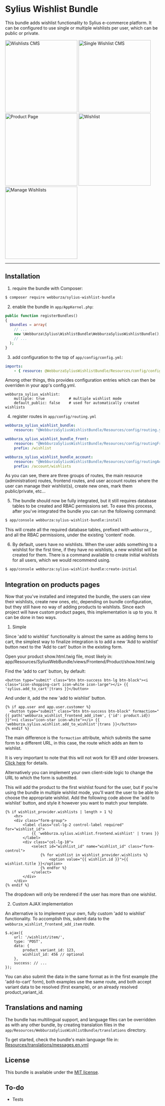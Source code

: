 # Sylius Wishlist Bundle

This bundle adds wishlist functionality to Sylius e-commerce platform. It can be configured
to use single or multiple wishlists per user, which can be public or private.


[<img title="Wishlists CMS" src="http://i.imgur.com/YlyArwU.png" width="235">](http://i.imgur.com/o68LmWi.png)
[<img title="Single Wishlist CMS" src="http://i.imgur.com/bWYIBzF.png" width="235">](http://i.imgur.com/bQmLDrq.png)
[<img title="Product Page" src="http://i.imgur.com/FAcIt5x.png" width="235">](http://i.imgur.com/QCJ5fsQ.png)
[<img title="Wishlist" src="http://i.imgur.com/eFMo85A.png" width="235">](http://i.imgur.com/jS2kML5.png)
[<img title="Manage Wishlists" src="http://i.imgur.com/Ux2LL9u.png" width="235">](http://i.imgur.com/sw7LwUQ.png)

---

## Installation

  1. require the bundle with Composer:

  ```bash
  $ composer require webburza/sylius-wishlist-bundle
  ```

  2. enable the bundle in `app/AppKernel.php`:

  ```php
  public function registerBundles()
  {
    $bundles = array(
      // ...
      new \Webburza\Sylius\WishlistBundle\WebburzaSyliusWishlistBundle(),
      // ...
    );
  }
  ```

  3. add configuration to the top of `app/config/config.yml`:

  ```yaml
  imports:
      - { resource: @WebburzaSyliusWishlistBundle/Resources/config/config.yml }
  ```

  Among other things, this provides configuration entries which can then be overriden
  in your app's config.yml.

  ```
  webburza_sylius_wishlist:
      multiple: true           # multiple wishlist mode
      default_public: false    # used for automatically created wishlists
  ```

  4. register routes in `app/config/routing.yml`

  ```yaml
  webburza_sylius_wishlist_bundle:
      resource: "@WebburzaSyliusWishlistBundle/Resources/config/routing.yml"

  webburza_sylius_wishlist_bundle_front:
      resource: "@WebburzaSyliusWishlistBundle/Resources/config/routingFront.yml"
      prefix: /wishlist

  webburza_sylius_wishlist_bundle_account:
      resource: "@WebburzaSyliusWishlistBundle/Resources/config/routingAccount.yml"
      prefix: /account/wishlists
  ```

  As you can see, there are three groups of routes, the main resource (administration)
  routes, frontend routes, and user account routes where the user can manage their
  wishlist(s), create new ones, mark them public/private, etc...

  5. The bundle should now be fully integrated, but it still requires
database tables to be created and RBAC permissions set. To ease this
process, after you've integrated the bundle you can run the
following command:

  ```bash
  $ app/console webburza:sylius-wishlist-bundle:install
  ```

  This will create all the required database tables, prefixed with `webburza_`,
and all the RBAC permissions, under the existing 'content' node.

  6. By default, users have no wishlists. When the user adds something to a wishlist
  for the first time, if they have no wishlists, a new wishlist will be created for them.
  There is a command available to create initial wishlists for all users, which we
  would recommend using.

  ```bash
  $ app/console webburza:sylius-wishlist-bundle:create-initial
  ```

## Integration on products pages

Now that you've installed and integrated the bundle, the users can view their wishlists,
create new ones, etc, depending on bundle configuration, but they still have no way of
adding products to wishlists. Since each project will have custom product pages,
this implementation is up to you. It can be done in two ways.

  1. Simple

  Since 'add to wishlist' functionality is almost the same as adding items to cart,
  the simplest way to finalize integration is to add a new 'Add to wishlist' button
  next to the 'Add to cart' button in the existing form.

  Open your product show.html.twig file, most likely in:
  app/Resources/SyliusWebBundle/views/Frontend/Product/show.html.twig

  Find the 'add to cart' button, by default:
  ```
  <button type="submit" class="btn btn-success btn-lg btn-block"><i class="icon-shopping-cart icon-white icon-large"></i> {{ 'sylius.add_to_cart'|trans }}</button>
  ```

  And under it, add the new 'add to wishlist' button.
  ```
  {% if app.user and app.user.customer %}
    <button type="submit" class="btn btn-success btn-block" formaction="{{ path('webburza_wishlist_frontend_add_item', {'id': product.id}) }}"><i class="icon-star icon-white"></i> {{ 'webburza.sylius.wishlist.add_to_wishlist'|trans }}</button>
  {% endif %}
  ```

  The main difference is the `formaction` attribute, which submits the same form
  to a different URL, in this case, the route which adds an item to wishlist.

  It is very important to note that this will not work for IE9 and older browsers.
  [Click here](http://www.w3schools.com/tags/att_button_formaction.asp) for details.

  Alternatively you can implement your own client-side logic to change the URL to which the
  form is submitted.

  This will add the product to the first wishlist found for the user, but if you're using
  the bundle in multiple wishlist mode, you'll want the user to be able to choose the
  appropriate wishlist. Add the following code above the 'add to wishlist' button, and
  style it however you want to match your template.

  ```
  {% if wishlist_provider.wishlists | length > 1 %}
      <hr>
      <div class="form-group">
          <label class="col-lg-2 control-label required" for="wishlist_id">
              {{ 'webburza.sylius.wishlist.frontend.wishlist' | trans }}
          </label>
          <div class="col-lg-10">
              <select id="wishlist_id" name="wishlist_id" class="form-control">
                  {% for wishlist in wishlist_provider.wishlists %}
                      <option value="{{ wishlist.id }}">{{ wishlist.title }}</option>
                  {% endfor %}
              </select>
          </div>
      </div>
  {% endif %}
  ```

  The dropdown will only be rendered if the user has more than one wishlist.

  2. Custom AJAX implementation

  An alternative is to implement your own, fully custom 'add to wishlist' functionality.
  To accomplish this, submit data to the `webburza_wishlist_frontend_add_item` route.

  ```
  $.ajax({
      url: '/wishlist/item/',
      type: 'POST',
      data: {
          product_variant_id: 123,
          wishlist_id: 456 // optional
      },
      success: // ...
  });
  ```

  You can also submit the data in the same format as in the first example
  (the 'add-to-cart' form), both examples use the same route, and both
  accept variant data to be resolved (first example), or an already resolved
  product_variant_id.

## Translations and naming

The bundle has multilingual support, and language files can be
overridden as with any other bundle, by creating translation files in the
`app/Resources/WebburzaSyliusWishlistBundle/translations` directory.

To get started, check the bundle's main language file in:
[Resources/translations/messages.en.yml](Resources/translations/messages.en.yml)

## License

This bundle is available under the [MIT license](LICENSE).

## To-do

- Tests
